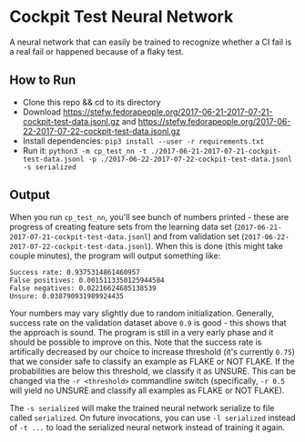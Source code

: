 # Cockpit Test Neural Network

A neural network that can easily be trained to recognize whether a CI fail is a real fail or happened because of a flaky test.

## How to Run

* Clone this repo && cd to its directory
* Download https://stefw.fedorapeople.org/2017-06-21-2017-07-21-cockpit-test-data.jsonl.gz and https://stefw.fedorapeople.org/2017-06-22-2017-07-22-cockpit-test-data.jsonl.gz
* Install dependencies: `pip3 install --user -r requirements.txt`
* Run it: `python3 -m cp_test_nn -t ./2017-06-21-2017-07-21-cockpit-test-data.jsonl -p ./2017-06-22-2017-07-22-cockpit-test-data.jsonl -s serialized`

## Output

When you run `cp_test_nn`, you'll see bunch of numbers printed - these are progress of creating feature sets from the learning data set (`2017-06-21-2017-07-21-cockpit-test-data.jsonl`) and from validation set (`2017-06-22-2017-07-22-cockpit-test-data.jsonl`). When this is done (this might take couple minutes), the program will output something like:

```
Success rate: 0.9375314861460957
False positives: 0.0015113350125944584
False negatives: 0.02216624685138539
Unsure: 0.038790931989924435
```

Your numbers may vary slightly due to random initialization. Generally, success rate on the validation dataset above `0.9` is good - this shows that the approach is sound. The program is still in a very early phase and it should be possible to improve on this. Note that the success rate is artifically decreased by our choice to increase threshold (it's currently `0.75`) that we consider safe to classify an example as FLAKE or NOT FLAKE. If the probabilities are below this threshold, we classify it as UNSURE. This can be changed via the `-r <threshold>` commandline switch (specifically, `-r 0.5` will yield no UNSURE and classify all examples as FLAKE or NOT FLAKE).

The `-s serialized` will make the trained neural network serialize to file called `serialized`. On future invocations, you can use `-l serialized` instead of `-t ...` to load the serialized neural network instead of training it again.

